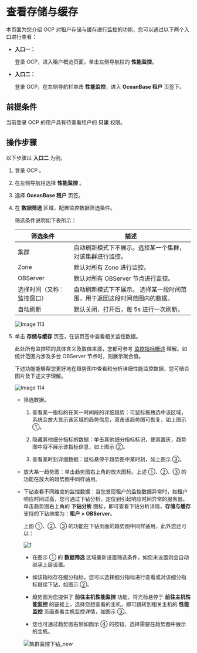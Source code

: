 # 查看存储与缓存

本页面为您介绍 OCP 对租户存储与缓存进行监控的功能，您可以通过以下两个入口进行查看：

* **入口一：**

   登录 OCP，进入租户概览页面，单击左侧导航栏的 **性能监控**。

* **入口二：**

   登录 OCP，在左侧导航栏单击 **性能监控**，进入 **OceanBase 租户** 页签下。

## 前提条件

当前登录 OCP 的用户具有待查看租户的 **只读** 权限。

## 操作步骤

以下步骤以 **入口二** 为例。

1. 登录 OCP 。

2. 在左侧导航栏选择 **性能监控** 。

3. 选择 **OceanBase 租户** 页签。

4. 在 **数据筛选** 区域，配置监控数据筛选条件。

   筛选条件说明如下表所示：

   |     筛选条件  |  描述  |
   |---------------|---------|
   | 集群 | 自动刷新模式下不展示。选择某一个集群，对该集群进行监控。  |
   |Zone |默认对所有 Zone 进行监控。|
   |OBServer|默认对所有 OBServer 节点进行监控。|
   | 选择时间（又称：监控窗口） | 自动刷新模式下不展示。 选择某一段时间范围，用于返回这段时间范围内的数据。  |
   |自动刷新  |默认关闭，打开后，每 5s 进行一次刷新。|
  
   ![Image 113](https://obbusiness-private.oss-cn-shanghai.aliyuncs.com/doc/img/ocp/410/%E7%A7%9F%E6%88%B7-%E6%95%B0%E6%8D%AE%E7%AD%9B%E9%80%89.png)
  
5. 单击 **存储与缓存** 页签，在该页签中查看相关监控数据。

   此处所有监控项的具体含义及取值来源，您都可参考 [监控指标概述](../../1900.reference-guide/300.monitoring-indicator-reference/100.overview-of-metrics.md) 理解。如统计范围内涉及多台 OBServer 节点时，则展示聚合值。

    下述功能能够帮您更好地在趋势图中查看和分析详细性能监控数据，您可结合图片及下述文字理解。

   ![Image 114](https://obbusiness-private.oss-cn-shanghai.aliyuncs.com/doc/img/ocp/410/%E7%A7%9F%E6%88%B7-%E5%AD%98%E5%82%A8%E4%B8%8E%E7%BC%93%E5%AD%98.png)

   * 筛选数据。

     1. 查看某一指标的在某一时间段的详细趋势：可鼠标拖拽选中该区域，系统会放大显示该区域的趋势信息，双击该趋势图可恢复，如上图示 ①。

     2. 隐藏其他细分指标的数据：单击其他细分指标标识，使其置灰，趋势图中将不展示该指标信息，如上图示 ②。

     3. 查看某时刻详细数据：鼠标悬停于趋势图中某时刻，如上图示 ③。

   * 放大某一趋势图：单击趋势图右上角的放大图标。上述 ①、②、③ 的功能在放大的趋势图中同样适用。

   * 下钻查看不同维度的监控数据：当您发现租户的监控数据异常时，如租户响应时间过高，您可通过下钻分析，定位到引起响应时间异常的服务器。单击趋势图右上角的 **下钻分析** 图标，即可查看下钻分析详情，**存储与缓存** 支持的下钻维度为：**租户 \> OBServer**。

       上图 ①、②、③ 的功能在下钻页面的趋势图中同样适用，此外您还可以：

       ![1](https://obbusiness-private.oss-cn-shanghai.aliyuncs.com/doc/img/ocp/410/%E7%A7%9F%E6%88%B7%E5%AD%98%E5%82%A8%E7%BC%93%E5%AD%98-%E4%B8%8B%E9%92%BB.png)

       * 在图示 ① 的 **数据筛选** 区域重新设置筛选条件，如您未设置则会自动继承上层设置。

       * 如该指标存在细分指标，您可以选择细分指标进行查看或对该细分指标继续下钻，如图示 ②。

       * 趋势图为您提供了 **前往主机性能监控** 功能，将光标悬停于 **前往主机性能监控** 的链接上，选择您想查看的主机，即可跳转到相关主机的 **性能监控** 页面查看主机监控详情，如图示 ③。

       * 您也可通过趋势图右侧如图示 ④ 的按钮，选择需要在趋势图中展示的主机。

       ![集群监控下钻_new](https://obbusiness-private.oss-cn-shanghai.aliyuncs.com/doc/img/ocp/421/%E5%9B%BE%E7%89%87.gif)
